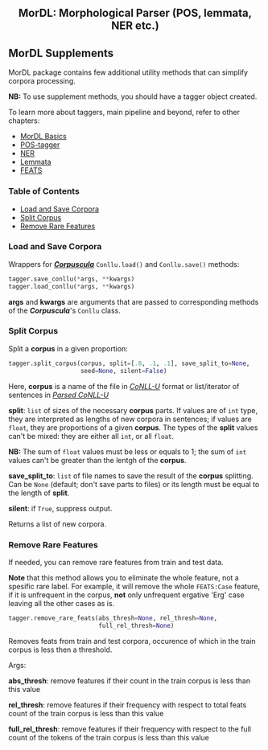 <h2 align="center">MorDL: Morphological Parser (POS, lemmata, NER etc.)</h2>

## MorDL Supplements

MorDL package contains few additional utility methods that can simplify
corpora processing.

**NB:** To use supplement methods, you should have a tagger object created.

To learn more about taggers, main pipeline and beyond, refer to other
chapters:

* [MorDL Basics](https://github.com/fostroll/mordl/blob/master/doc/README_BASICS.md)
* [POS-tagger](https://github.com/fostroll/mordl/blob/master/doc/README_UPOS.md)
* [NER](https://github.com/fostroll/mordl/blob/master/doc/README_NER.md)
* [Lemmata](https://github.com/fostroll/mordl/blob/master/doc/README_LEMMA.md)
* [FEATS](https://github.com/fostroll/mordl/blob/master/doc/README_FEATS.md)

### Table of Contents

* [Load and Save Corpora](#corp)
* [Split Corpus](#split)
* [Remove Rare Features](#rare)

### Load and Save Corpora <a name="corp"></a>

Wrappers for [***Corpuscula***](https://github.com/fostroll/corpuscula)
`Conllu.load()` and `Conllu.save()` methods:

```python
tagger.save_conllu(*args, **kwargs)
tagger.load_conllu(*args, **kwargs)
```
**args** and **kwargs** are arguments that are passed to corresponding methods
of the ***Corpuscula***'s `Conllu` class.

### Split Corpus <a name="split"></a>

Split a **corpus** in a given proportion:
```python
tagger.split_corpus(corpus, split=[.8, .1, .1], save_split_to=None,
                    seed=None, silent=False)
```
Here, **corpus** is a name of the file in
[*CoNLL-U*](https://universaldependencies.org/format.html) format or
list/iterator of sentences in
[*Parsed CoNLL-U*](https://github.com/fostroll/corpuscula/blob/master/doc/README_PARSED_CONLLU.md)

**split**: `list` of sizes of the necessary **corpus** parts. If values are of
`int` type, they are interpreted as lengths of new corpora in sentences; if
values are `float`, they are proportions of a given **corpus**. The types of
the **split** values can't be mixed: they are either all `int`, or all
`float`.

**NB:** The sum of `float` values must be less or equals to 1; the sum of `int`
values can't be greater than the lentgh of the **corpus**.

**save_split_to**: `list` of file names to save the result of the **corpus**
splitting. Can be `None` (default; don't save parts to files) or its length
must be equal to the length of **split**.

**silent**: if `True`, suppress output.

Returns a list of new corpora.

### Remove Rare Features <a name="rare"></a>

If needed, you can remove rare features from train and test data. 

**Note** that this method allows you to eliminate the whole feature, not a
spesific rare label. For example, it will remove the whole `FEATS:Case`
feature, if it is unfrequent in the corpus, **not** only unfrequent ergative
'Erg' case leaving all the other cases as is.
```python
tagger.remove_rare_feats(abs_thresh=None, rel_thresh=None,
                         full_rel_thresh=None)
```
Removes feats from train and test corpora, occurence of which in the train
corpus is less then a threshold.

Args:

**abs_thresh**: remove features if their count in the train corpus is less
than this value

**rel_thresh**: remove features if their frequency with respect to total feats
count of the train corpus is less than this value

**full_rel_thresh**: remove features if their frequency with respect to the
full count of the tokens of the train corpus is less than this value
